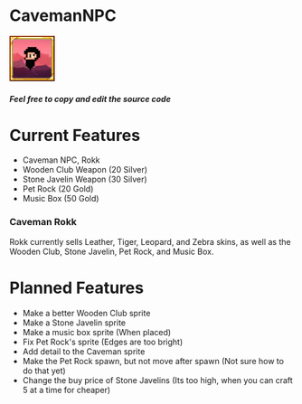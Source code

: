 # CavemanNPC

![alt text](https://github.com/masterpwrpuf/CavemanNPC/blob/master/CavemanNPC/icon.png "CavemanNPC")

##### Feel free to copy and edit the source code


# Current Features
* Caveman NPC, Rokk
* Wooden Club Weapon (20 Silver)
* Stone Javelin Weapon (30 Silver)
* Pet Rock (20 Gold)
* Music Box (50 Gold)

### Caveman Rokk
Rokk currently sells Leather, Tiger, Leopard, and Zebra skins, as well as the Wooden Club, Stone Javelin, Pet Rock, and Music Box.

# Planned Features
* Make a better Wooden Club sprite
* Make a Stone Javelin sprite
* Make a music box sprite (When placed)
* Fix Pet Rock's sprite (Edges are too bright)
* Add detail to the Caveman sprite
* Make the Pet Rock spawn, but not move after spawn (Not sure how to do that yet)
* Change the buy price of Stone Javelins (Its too high, when you can craft 5 at a time for cheaper)